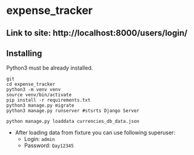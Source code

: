 # expense_tracker

## Link to site: http://localhost:8000/users/login/

## Installing

Python3 must be already installed.

```shell
git 
cd expense_tracker
python3 -m venv venv
source venv/bin/activate
pip install -r requirements.txt
python3 manage.py migrate
python3 manage.py runserver #stsrts Django Server
```

 
`python manage.py loaddata currencies_db_data.json`

- After loading data from fixture you can use following superuser:
  - Login: `admin`
  - Password: `Qay12345`
